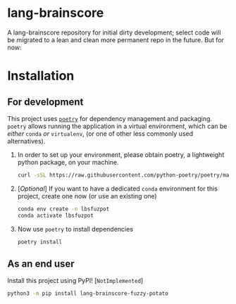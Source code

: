 # lang-brainscore
A lang-brainscore repository for initial dirty development; select code will be migrated to a lean and clean more permanent repo in the future.
But for now:


# Installation

## For development

This project uses [`poetry`](https://python-poetry.org/) for dependency management and packaging. 
`poetry` allows running the application in a virtual environment, which can be *either* `conda` *or*
`virtualenv`, (or one of other less commonly used alternatives). 

1. In order to set up your environment, please obtain poetry, a lightweight python package, on your machine.
    ```bash
    curl -sSL https://raw.githubusercontent.com/python-poetry/poetry/master/get-poetry.py | python3 -
    ```
1. [*Optional*] If you want to have a dedicated `conda` environment for this project, create one now (or use an existing one)
    ```bash
    conda env create -n lbsfuzpot
    conda activate lbsfuzpot
    ```
1. Now use `poetry` to install dependencies
    ```bash
    poetry install
    ```

## As an end user

Install this project using PyPI! [`NotImplemented`]
```bash
python3 -m pip install lang-brainscore-fuzzy-potato
```